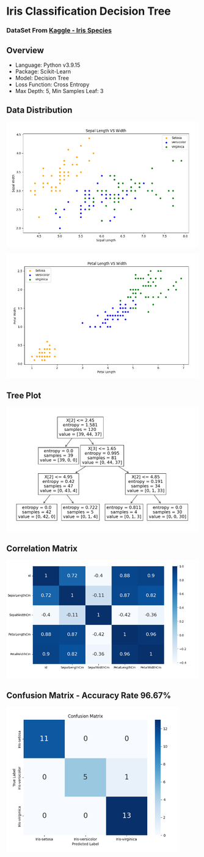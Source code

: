 # Iris Classification Decision Tree

### DataSet From [Kaggle - Iris Species](https://www.kaggle.com/datasets/uciml/iris)

## Overview

- Language: Python v3.9.15
- Package: Scikit-Learn
- Model: Decision Tree
- Loss Function: Cross Entropy
- Max Depth: 5, Min Samples Leaf: 3

## Data Distribution

![image](https://github.com/yuhexiong/iris-classifiaction-decision-tree-python/blob/main/image/sepal_length_vs_width.png)

![image](https://github.com/yuhexiong/iris-classifiaction-decision-tree-python/blob/main/image/petal_length_vs_width.png)

## Tree Plot

![image](https://github.com/yuhexiong/iris-classifiaction-decision-tree-python/blob/main/image/tree_plot.png)


## Correlation Matrix

![image](https://github.com/yuhexiong/iris-classifiaction-decision-tree-python/blob/main/image/correlation_matrix.png)

## Confusion Matrix - Accuracy Rate 96.67%

![image](https://github.com/yuhexiong/iris-classifiaction-decision-tree-python/blob/main/image/confusion_matrix_v3.png)


